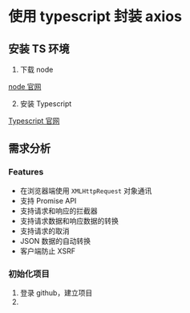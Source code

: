 # 使用 typescript 封装 axios

## 安装 TS 环境

1. 下载 node

[node 官网](https://nodejs.org/zh-cn/)

2. 安装 Typescript

[Typescript 官网](https://www.tslang.cn/)

## 需求分析

### Features

- 在浏览器端使用 `XMLHttpRequest` 对象通讯
- 支持 Promise API
- 支持请求和响应的拦截器
- 支持请求数据和响应数据的转换
- 支持请求的取消
- JSON 数据的自动转换
- 客户端防止 XSRF

### 初始化项目

1. 登录 github，建立项目
2.
